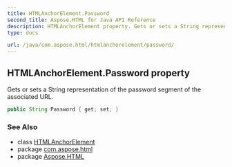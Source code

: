 ```yaml
---
title: HTMLAnchorElement.Password
second_title: Aspose.HTML for Java API Reference
description: HTMLAnchorElement property. Gets or sets a String representation of the password segment of the associated URL
type: docs

url: /java/com.aspose.html/htmlanchorelement/password/
---
```

## HTMLAnchorElement.Password property

Gets or sets a String representation of the password segment of the associated URL.

```java
public String Password { get; set; }
```

### See Also

* class [HTMLAnchorElement](../)
* package [com.aspose.html](../../../com.aspose.html/)
* package [Aspose.HTML](../../../)
